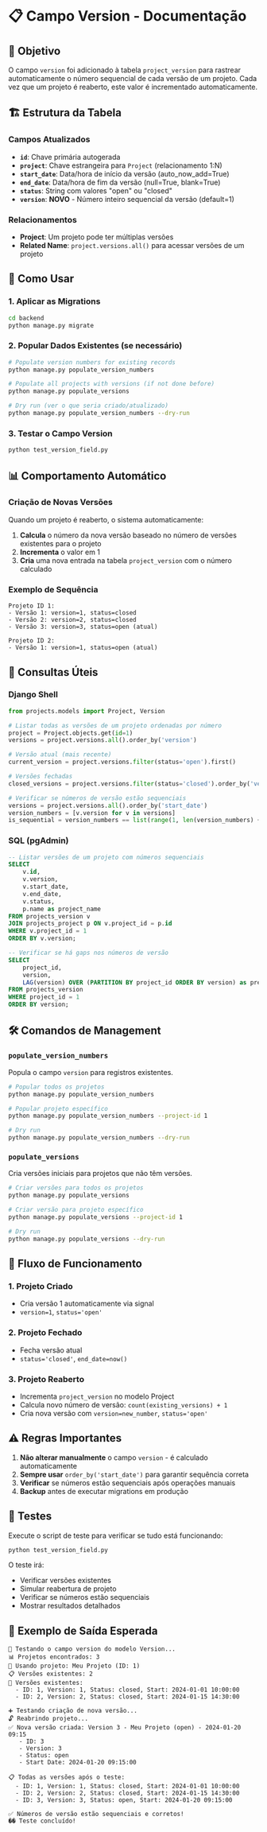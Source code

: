 # 📋 Campo Version - Documentação

## 🎯 Objetivo

O campo `version` foi adicionado à tabela `project_version` para rastrear automaticamente o número sequencial de cada versão de um projeto. Cada vez que um projeto é reaberto, este valor é incrementado automaticamente.

## 🏗️ Estrutura da Tabela

### Campos Atualizados
- **`id`**: Chave primária autogerada
- **`project`**: Chave estrangeira para `Project` (relacionamento 1:N)
- **`start_date`**: Data/hora de início da versão (auto_now_add=True)
- **`end_date`**: Data/hora de fim da versão (null=True, blank=True)
- **`status`**: String com valores "open" ou "closed"
- **`version`**: **NOVO** - Número inteiro sequencial da versão (default=1)

### Relacionamentos
- **Project**: Um projeto pode ter múltiplas versões
- **Related Name**: `project.versions.all()` para acessar versões de um projeto

## 🚀 Como Usar

### 1. Aplicar as Migrations

```bash
cd backend
python manage.py migrate
```

### 2. Popular Dados Existentes (se necessário)

```bash
# Populate version numbers for existing records
python manage.py populate_version_numbers

# Populate all projects with versions (if not done before)
python manage.py populate_versions

# Dry run (ver o que seria criado/atualizado)
python manage.py populate_version_numbers --dry-run
```

### 3. Testar o Campo Version

```bash
python test_version_field.py
```

## 📊 Comportamento Automático

### Criação de Novas Versões
Quando um projeto é reaberto, o sistema automaticamente:

1. **Calcula** o número da nova versão baseado no número de versões existentes para o projeto
2. **Incrementa** o valor em 1
3. **Cria** uma nova entrada na tabela `project_version` com o número calculado

### Exemplo de Sequência
```
Projeto ID 1:
- Versão 1: version=1, status=closed
- Versão 2: version=2, status=closed  
- Versão 3: version=3, status=open (atual)

Projeto ID 2:
- Versão 1: version=1, status=open (atual)
```

## 🔧 Consultas Úteis

### Django Shell

```python
from projects.models import Project, Version

# Listar todas as versões de um projeto ordenadas por número
project = Project.objects.get(id=1)
versions = project.versions.all().order_by('version')

# Versão atual (mais recente)
current_version = project.versions.filter(status='open').first()

# Versões fechadas
closed_versions = project.versions.filter(status='closed').order_by('version')

# Verificar se números de versão estão sequenciais
versions = project.versions.all().order_by('start_date')
version_numbers = [v.version for v in versions]
is_sequential = version_numbers == list(range(1, len(version_numbers) + 1))
```

### SQL (pgAdmin)

```sql
-- Listar versões de um projeto com números sequenciais
SELECT 
    v.id,
    v.version,
    v.start_date,
    v.end_date,
    v.status,
    p.name as project_name
FROM projects_version v
JOIN projects_project p ON v.project_id = p.id
WHERE v.project_id = 1
ORDER BY v.version;

-- Verificar se há gaps nos números de versão
SELECT 
    project_id,
    version,
    LAG(version) OVER (PARTITION BY project_id ORDER BY version) as prev_version
FROM projects_version
WHERE project_id = 1
ORDER BY version;
```

## 🛠️ Comandos de Management

### `populate_version_numbers`
Popula o campo `version` para registros existentes.

```bash
# Popular todos os projetos
python manage.py populate_version_numbers

# Popular projeto específico
python manage.py populate_version_numbers --project-id 1

# Dry run
python manage.py populate_version_numbers --dry-run
```

### `populate_versions`
Cria versões iniciais para projetos que não têm versões.

```bash
# Criar versões para todos os projetos
python manage.py populate_versions

# Criar versão para projeto específico
python manage.py populate_versions --project-id 1

# Dry run
python manage.py populate_versions --dry-run
```

## 🔄 Fluxo de Funcionamento

### 1. Projeto Criado
- Cria versão 1 automaticamente via signal
- `version=1`, `status='open'`

### 2. Projeto Fechado
- Fecha versão atual
- `status='closed'`, `end_date=now()`

### 3. Projeto Reaberto
- Incrementa `project_version` no modelo Project
- Calcula novo número de versão: `count(existing_versions) + 1`
- Cria nova versão com `version=new_number`, `status='open'`

## ⚠️ Regras Importantes

1. **Não alterar manualmente** o campo `version` - é calculado automaticamente
2. **Sempre usar** `order_by('start_date')` para garantir sequência correta
3. **Verificar** se números estão sequenciais após operações manuais
4. **Backup** antes de executar migrations em produção

## 🧪 Testes

Execute o script de teste para verificar se tudo está funcionando:

```bash
python test_version_field.py
```

O teste irá:
- Verificar versões existentes
- Simular reabertura de projeto
- Verificar se números estão sequenciais
- Mostrar resultados detalhados

## 📝 Exemplo de Saída Esperada

```
🧪 Testando o campo version do modelo Version...
📊 Projetos encontrados: 3
🎯 Usando projeto: Meu Projeto (ID: 1)
📋 Versões existentes: 2
📝 Versões existentes:
  - ID: 1, Version: 1, Status: closed, Start: 2024-01-01 10:00:00
  - ID: 2, Version: 2, Status: closed, Start: 2024-01-15 14:30:00

➕ Testando criação de nova versão...
🔓 Reabrindo projeto...
✅ Nova versão criada: Version 3 - Meu Projeto (open) - 2024-01-20 09:15
   - ID: 3
   - Version: 3
   - Status: open
   - Start Date: 2024-01-20 09:15:00

📋 Todas as versões após o teste:
  - ID: 1, Version: 1, Status: closed, Start: 2024-01-01 10:00:00
  - ID: 2, Version: 2, Status: closed, Start: 2024-01-15 14:30:00
  - ID: 3, Version: 3, Status: open, Start: 2024-01-20 09:15:00

✅ Números de versão estão sequenciais e corretos!
�� Teste concluído! 